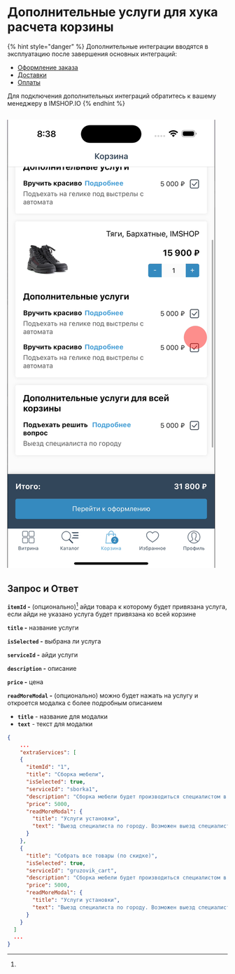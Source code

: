 # Дополнительные услуги для хука расчета корзины

{% hint style="danger" %}
Дополнительные интеграции вводятся в эксплуатацию после завершения основных интеграций:

* [Оформление заказа](../../osnovnye-integracii/oformlenie-zakaza.md)
* [Доставки](../../osnovnye-integracii/dostavki.md)
* [Оплаты](../../osnovnye-integracii/oplaty.md)

Для подключения дополнительных интеграций обратитесь к вашему менеджеру в IMSHOP.IO
{% endhint %}

## ![](../../.gitbook/assets/image.png)

## Запрос и Ответ&#x20;

**`itemId` -**  (опционально)[^1] айди товара к которому будет привязана услуга, если айди не указано услуга будет привязана ко всей корзине

**`title` -** название услуги

**`isSelected` -** выбрана ли услуга

**`serviceId` -** айди услуги

**`description` -** описание

**`price` -** цена

**`readMoreModal` -** (опционально) можно будет нажать на услугу и откроется модалка с более подробным описанием

* **`title`** - название для модалки
* **`text`** - текст для модалки

```json
{
    ...
    "extraServices": [
    {
      "itemId": "1",
      "title": "Сборка мебели",
      "isSelected": true,
      "serviceId": "sborka1",
      "description": "Сборка мебели будет производиться специалистом в заранее назначенное время",
      "price": 5000,
      "readMoreModal": {
        "title": "Услуги установки",
        "text": "Выезд специалиста по городу. Возможен выезд специалиста в пределах 50 км от города, который оплачивается отдельно по действующему прейскуранту"
      }
    },
    {
      "title": "Собрать все товары (по скидке)",
      "isSelected": true,
      "serviceId": "gruzovik_cart",
      "description": "Сборка мебели будет производиться специалистом в заранее назначенное время",
      "price": 5000,
      "readMoreModal": {
        "title": "Услуги установки",
        "text": "Выезд специалиста по городу. Возможен выезд специалиста в пределах 50 км от города, который оплачивается отдельно по действующему прейскуранту"
      }
    }
  ]
  ...
}
```

[^1]: 

